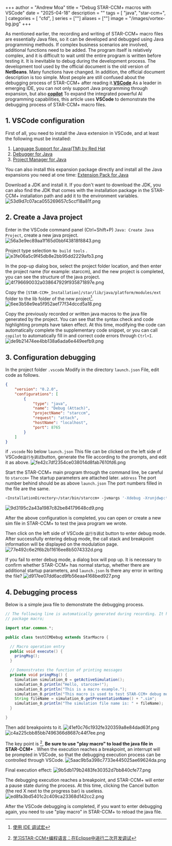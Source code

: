 +++
author = "Andrew Moa"
title = "Debug STAR-CCM+ macros with VSCode"
date = "2025-04-18"
description = ""
tags = [
    "java",
    "star-ccm+",
]
categories = [
    "cfd",
]
series = [""]
aliases = [""]
image = "/images/vortex-bg.jpg"
+++

As mentioned earlier, the recording and writing of STAR-CCM+ macro files are essentially Java files, so it can be developed and debugged using Java programming methods. If complex business scenarios are involved, additional functions need to be added. The program itself is relatively complex, and it is difficult to wait until the entire program is written before testing it. It is inevitable to debug during the development process. The development tool used by the official document is the old version of **NetBeans**. Many functions have changed. In addition, the official document description is too simple. Most people are still confused about the debugging process of STAR-CCM+ after reading it.[**VSCode**](https://code.visualstudio.com/) As a leader in emerging IDE, you can not only support Java programming through expansion, but also [**copilot**](https://copilot.microsoft.com/chats/Uz4t8yZbNmpyo1CVtqKWP) To expand the integrated powerful AI programming capabilities, this article uses **VSCode** to demonstrate the debugging process of STAR-CCM+ macro files.

## 1. VSCode configuration

First of all, you need to install the Java extension in VSCode, and at least the following must be installed:
 1. [Language Support for Java(TM) by Red Hat](https://marketplace.visualstudio.com/items?itemName=redhat.java)
 2. [Debugger for Java](https://marketplace.visualstudio.com/items?itemName=vscjava.vscode-java-debug)
 3. [Project Manager for Java](https://marketplace.visualstudio.com/items/?itemName=vscjava.vscode-java-dependency)

You can also install this expansion package directly and install all the Java expansions you need at one time:
[Extension Pack for Java](https://marketplace.visualstudio.com/items/?itemName=vscjava.vscode-java-pack)

Download a JDK and install it. If you don't want to download the JDK, you can also find the JDK that comes with the installation package in the STAR-CCM+ installation path and add it to the environment variables.
![53d9d7c07aca055269657c5ccf18a81f.png](./images/53d9d7c07aca055269657c5ccf18a81f.png)

## 2. Create a Java project

Enter in the VSCode command panel (Ctrl+Shift+P) `Java: Create Java Project`, create a new java project.
![56a3e9ec89aa1f165d0bbf43818f8843.png](./images/56a3e9ec89aa1f165d0bbf43818f8843.png)

Project type selection `No build tools` .
![e3fe06a5c9f45db8e2bb95dd2229afb3.png](./images/e3fe06a5c9f45db8e2bb95dd2229afb3.png)

In the pop-up dialog box, select the project folder location, and then enter the project name (for example: starccm), and the new project is completed, you can see the structure of the java project.
![4f796690032a038647929f935871897e.png](./images/4f796690032a038647929f935871897e.png)

Copy the `[STAR-CCM+_Installation]/star/lib/java/platform/modules/ext` folder to the lib folder of the new project[^1].
![6ee3b58e9ea5f952aef77f34dccd5a18.png](./images/6ee3b58e9ea5f952aef77f34dccd5a18.png)

Copy the previously recorded or written java macros to the java file generated by the project. You can see that the syntax check and code highlighting prompts have taken effect. At this time, modifying the code can automatically complete the supplementary code snippet, or you can call `copilot` to automatically fill in and correct code errors through `Ctrl+I`.
![de9b21474ee4bb138a6ada6e449eefb9.png](./images/de9b21474ee4bb138a6ada6e449eefb9.png)

## 3. Configuration debugging

In the project folder `.vscode` Modify in the directory `launch.json` File, edit code as follows.
```json
{
    "version": "0.2.0",
    "configurations": [
        {
            "type": "java",
            "name": "Debug (Attach)",
            "projectName": "starccm",
            "request": "attach",
            "hostName": "localhost",
            "port": 8765
        }
    ]
}
```

if `.vscode` No below `launch.json` This file can be clicked on the left side of VSCode`运行与调试`button, generate the file according to the prompts, and edit it as above.
![fe42c7df2354ce038014d8fab7610fd6.png](./images/fe42c7df2354ce038014d8fab7610fd6.png)

Start the STAR-CCM+ main program through the command line, be careful to `starccm+` The startup parameters are attached later. `address` The port number behind should be as above `launch.json` The port numbers filled in the file are the same.
```bash
<InstallationDirectory>/star/bin/starccm+ -jvmargs '-Xdebug -Xrunjdwp:transport=dt_socket,server=y,suspend=n,address=8765'
```
![9d3195c2a43a1987c82be84179648cd9.png](./images/9d3195c2a43a1987c82be84179648cd9.png)

After the above configuration is completed, you can open or create a new sim file in STAR-CCM+ to test the java program we wrote.

Then click on the left side of VSCode `运行与调试` button to enter debug mode. After successfully entering debug mode, the call stack and breakpoint information will be displayed on the modulation page.
![77e492c6e2f6b2b11616ee8b5074332d.png](./images/77e492c6e2f6b2b11616ee8b5074332d.png)

If you fail to enter debug mode, a dialog box will pop up. It is necessary to confirm whether STAR-CCM+ has normal startup, whether there are additional startup parameters, and `launch.json` Is there any error in writing the file?
![d917ee07dd6acd9fb56eaa4168bed927.png](./images/d917ee07dd6acd9fb56eaa4168bed927.png)

## 4. Debugging process

Below is a simple java file to demonstrate the debugging process.
```java
// The following line is automatically generated during recording. It has no effect and can be commented out.
// package macro;

import star.common.*;

public class testCCMDebug extends StarMacro {

  // Macro operation entry
  public void execute() {
    pringMsg();
  }

  // Demonstrates the function of printing messages
  private void pringMsg() {
    Simulation simulation_0 = getActiveSimulation();
    simulation_0.println("Hello, starccm+!");
    simulation_0.println("This is a macro example.");
    simulation_0.println("This macro is used to test STAR-CCM+ debug mode.");
    String fileName = simulation_0.getPresentationName() + ".sim";
    simulation_0.println("The simulation file name is: " + fileName);
  }

}

```

Then add breakpoints to it.
![41ef0c76c1932fe320359a8e84dad63f.png](./images/41ef0c76c1932fe320359a8e84dad63f.png)
![c4a225cbb85bb7496366d8687c44f7ee.png](./images/c4a225cbb85bb7496366d8687c44f7ee.png)

The key point is [^2], **Be sure to use "play macro" to load the java file in STAR-CCM+** . When the execution reaches a breakpoint, an interrupt will be prompted in VSCode, so that the debugging execution process can be controlled through VSCode.
![5aac9b5a398c7733e445025ae69624da.png](./images/5aac9b5a398c7733e445025ae69624da.png)

Final execution effect:
![9b5db179b2483fe30352d7bb840cfe77.png](./images/9b5db179b2483fe30352d7bb840cfe77.png)

The debugging execution reaches a breakpoint, and STAR-CCM+ will enter a pause state during the process. At this time, clicking the Cancel button (the red X next to the progress bar) is useless.
![ed8fa3bd5401c2c409ca23368d142cc2.png](./images/ed8fa3bd5401c2c409ca23368d142cc2.png)

After the VSCode debugging is completed, if you want to enter debugging again, you need to use "play macro" in STAR-CCM+ to reload the java file.

[^1]: [使用 IDE 调试宏](https://www.topcfd.cn/Ebook/STARCCMP/GUID-C9B469BA-DE86-4824-9094-9207D72099D1.html)

[^2]: [学习STAR-CCM+编程语言：在Eclipse中进行二次开发调试](https://www.jishulink.com/post/1893585)

